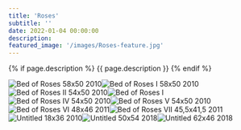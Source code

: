 ```yaml
---
title: 'Roses'
subtitle: ''
date: 2022-01-04 00:00:00
description: 
featured_image: '/images/Roses-feature.jpg'
---
```


{% if page.description %}
{{ page.description }}
{% endif %}

<div class="gallery" data-columns="2">
    <img src="/images/Roses-Bed_of_Roses_58x50_2010.jpg" alt="Bed of Roses 58x50 2010"><img src="/images/Roses-Bed_of_Roses_I_58x50_2010.jpg" alt="Bed of Roses I 58x50 2010"><img src="/images/Roses-Bed_of_Roses_II_54x50_2010.jpg" alt="Bed of Roses II 54x50 2010"><img src="/images/Roses-Bed_of_Roses_I.jpg" alt="Bed of Roses I"><img src="/images/Roses-Bed_of_Roses_IV_54x50_2010.jpg" alt="Bed of Roses IV 54x50 2010"><img src="/images/Roses-Bed_of_Roses_V_54x50_2010.jpg" alt="Bed of Roses V 54x50 2010"><img src="/images/Roses-Bed_of_Roses_VI_48x46_2011.jpg" alt="Bed of Roses VI 48x46 2011"><img src="/images/Roses-Bed_of_Roses_VII_45,5x41,5_2011.jpg" alt="Bed of Roses VII 45,5x41,5 2011"><img src="/images/Roses-Untitled_18x36_2010_.jpg" alt="Untitled 18x36 2010 "><img src="/images/Roses-Untitled_50x54_2018.jpg" alt="Untitled 50x54 2018"><img src="/images/Roses-Untitled_62x46_2018.jpg" alt="Untitled 62x46 2018">
</div>
